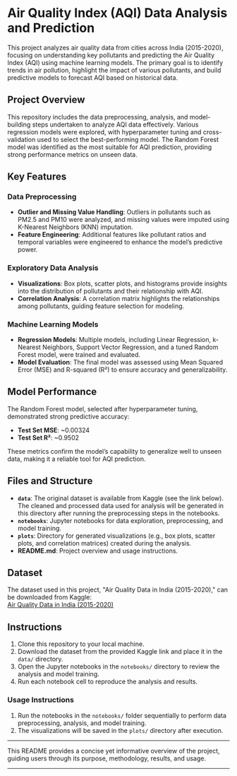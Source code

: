 # Air Quality Index (AQI) Data Analysis and Prediction

This project analyzes air quality data from cities across India (2015-2020), focusing on understanding key pollutants and predicting the Air Quality Index (AQI) using machine learning models. The primary goal is to identify trends in air pollution, highlight the impact of various pollutants, and build predictive models to forecast AQI based on historical data.

## Project Overview
This repository includes the data preprocessing, analysis, and model-building steps undertaken to analyze AQI data effectively. Various regression models were explored, with hyperparameter tuning and cross-validation used to select the best-performing model. The Random Forest model was identified as the most suitable for AQI prediction, providing strong performance metrics on unseen data.

## Key Features

### Data Preprocessing
- **Outlier and Missing Value Handling**: Outliers in pollutants such as PM2.5 and PM10 were analyzed, and missing values were imputed using K-Nearest Neighbors (KNN) imputation.
- **Feature Engineering**: Additional features like pollutant ratios and temporal variables were engineered to enhance the model’s predictive power.

### Exploratory Data Analysis
- **Visualizations**: Box plots, scatter plots, and histograms provide insights into the distribution of pollutants and their relationship with AQI.
- **Correlation Analysis**: A correlation matrix highlights the relationships among pollutants, guiding feature selection for modeling.

### Machine Learning Models
- **Regression Models**: Multiple models, including Linear Regression, k-Nearest Neighbors, Support Vector Regression, and a tuned Random Forest model, were trained and evaluated.
- **Model Evaluation**: The final model was assessed using Mean Squared Error (MSE) and R-squared (R²) to ensure accuracy and generalizability.

## Model Performance
The Random Forest model, selected after hyperparameter tuning, demonstrated strong predictive accuracy:
- **Test Set MSE**: ~0.00324
- **Test Set R²**: ~0.9502

These metrics confirm the model’s capability to generalize well to unseen data, making it a reliable tool for AQI prediction.

## Files and Structure
- **`data`**: The original dataset is available from Kaggle (see the link below). The cleaned and processed data used for analysis will be generated in this directory after running the preprocessing steps in the notebooks.
- **`notebooks`**: Jupyter notebooks for data exploration, preprocessing, and model training.
- **`plots`**: Directory for generated visualizations (e.g., box plots, scatter plots, and correlation matrices) created during the analysis.
- **README.md**: Project overview and usage instructions.

## Dataset
The dataset used in this project, "Air Quality Data in India (2015-2020)," can be downloaded from Kaggle:  
[Air Quality Data in India (2015-2020)](https://www.kaggle.com/datasets/rohanrao/air-quality-data-in-india)

## Instructions
1. Clone this repository to your local machine.
2. Download the dataset from the provided Kaggle link and place it in the `data/` directory.
3. Open the Jupyter notebooks in the `notebooks/` directory to review the analysis and model training.
4. Run each notebook cell to reproduce the analysis and results.

### Usage Instructions
1. Run the notebooks in the `notebooks/` folder sequentially to perform data preprocessing, analysis, and model training.
2. The visualizations will be saved in the `plots/` directory after execution.

---

This README provides a concise yet informative overview of the project, guiding users through its purpose, methodology, results, and usage.

---




